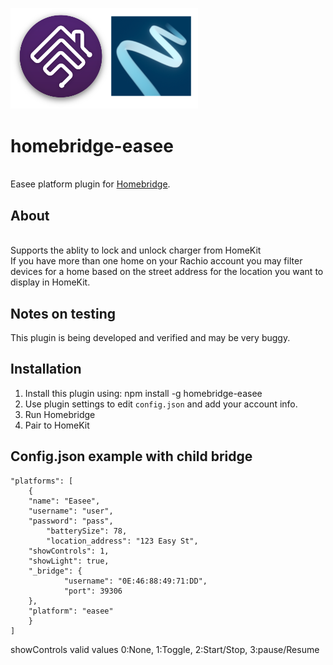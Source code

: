 <p align="left">
 <img width="300" src="logo/homebridge-easee.png" />
</p>

# homebridge-easee
<br>Easee platform plugin for [Homebridge](https://github.com/nfarina/homebridge).

## About

<br> Supports the ablity to lock and unlock charger from HomeKit
<br> If you have more than one home on your Rachio account you may filter devices for a home based on the street address for the location you want to display in HomeKit.

## Notes on testing

This plugin is being developed and verified and may be very buggy.

## Installation
1. Install this plugin using: npm install -g homebridge-easee
3. Use plugin settings to edit ``config.json`` and add your account info.
4. Run Homebridge
5. Pair to HomeKit

## Config.json example with child bridge
```
"platforms": [
	{
    "name": "Easee",
    "username": "user",
    "password": "pass",
		"batterySize": 78,
		"location_address": "123 Easy St",
    "showControls": 1,
    "showLight": true,
    "_bridge": {
			"username": "0E:46:88:49:71:DD",
			"port": 39306
    },
    "platform": "easee"
	}
]
```
showControls valid values
0:None, 1:Toggle, 2:Start/Stop, 3:pause/Resume